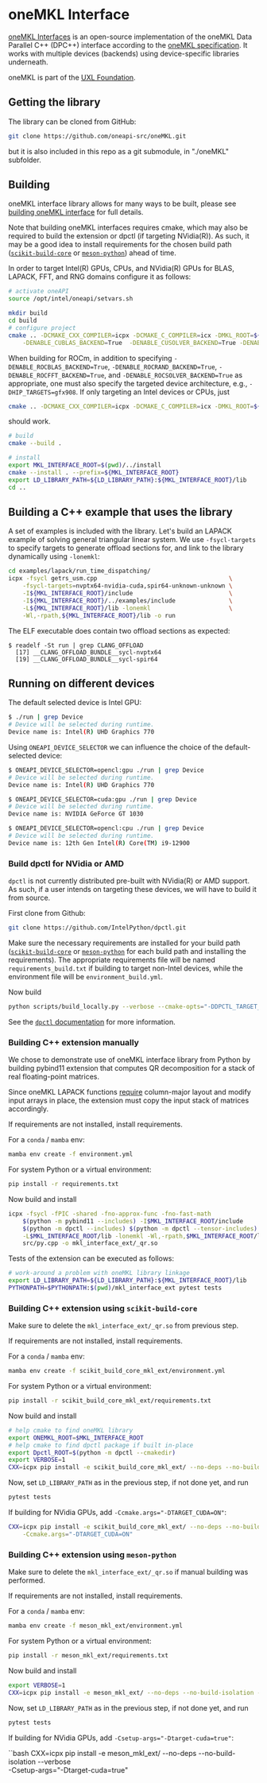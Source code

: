 # oneMKL Interface

[oneMKL Interfaces](https://github.com/oneapi-src/oneMKL) is an open-source implementation of the oneMKL Data Parallel C++ (DPC++) interface according to the [oneMKL specification](https://spec.oneapi.com/versions/latest/elements/oneMKL/source/index.html). It works with multiple devices (backends) using device-specific libraries underneath.

oneMKL is part of the [UXL Foundation](http://www.uxlfoundation.org/).

## Getting the library

The library can be cloned from GitHub:

```bash
git clone https://github.com/oneapi-src/oneMKL.git
```

but it is also included in this repo as a git submodule, in "./oneMKL" subfolder.

## Building 

oneMKL interface library allows for many ways to be built, please see [building oneMKL interface](https://oneapi-src.github.io/oneMKL/building_the_project_with_dpcpp.html) for full details.

Note that building oneMKL interfaces requires cmake, which may also be required to build the extension or dpctl (if targeting NVidia(R)). As such, it may be a good idea to install requirements for the chosen build path ([`scikit-build-core`](#building-c-extension-using-scikit-build-core) or [`meson-python`](#building-c-extension-using-meson-python)) ahead of time.

In order to target Intel(R) GPUs, CPUs, and NVidia(R) GPUs for BLAS, LAPACK, FFT, and RNG domains configure it as follows:

```bash
# activate oneAPI
source /opt/intel/oneapi/setvars.sh
```
```bash
mkdir build
cd build
# configure project
cmake .. -DCMAKE_CXX_COMPILER=icpx -DCMAKE_C_COMPILER=icx -DMKL_ROOT=${MKLROOT} -DBUILD_FUNCTIONAL_TESTS=OFF              \
    -DENABLE_CUBLAS_BACKEND=True  -DENABLE_CUSOLVER_BACKEND=True -DENABLE_CURAND_BACKEND=True -DENABLE_CUFFT_BACKEND=True
```

When building for ROCm, in addition to specifying `-DENABLE_ROCBLAS_BACKEND=True`, `-DENABLE_ROCRAND_BACKEND=True`, `-DENABLE_ROCFFT_BACKEND=True`,
and `-DENABLE_ROCSOLVER_BACKEND=True` as appropriate, one must also specify the targeted device architecture, e.g., `-DHIP_TARGETS=gfx908`. If only targeting an Intel devices or CPUs, just

```bash
cmake .. -DCMAKE_CXX_COMPILER=icpx -DCMAKE_C_COMPILER=icx -DMKL_ROOT=${MKLROOT} -DBUILD_FUNCTIONAL_TESTS=OFF
```

should work.

```bash
# build
cmake --build .
```

```bash
# install
export MKL_INTERFACE_ROOT=$(pwd)/../install
cmake --install . --prefix=${MKL_INTERFACE_ROOT}
export LD_LIBRARY_PATH=${LD_LIBRARY_PATH}:${MKL_INTERFACE_ROOT}/lib
cd ..
```

## Building a C++ example that uses the library

A set of examples is included with the library. Let's build an LAPACK example of
solving general triangular linear system. We use `-fsycl-targets`
to specify targets to generate offload sections for, and link to the
library dynamically using `-lonemkl`:

```bash
cd examples/lapack/run_time_dispatching/
icpx -fsycl getrs_usm.cpp                                     \
    -fsycl-targets=nvptx64-nvidia-cuda,spir64-unknown-unknown \
    -I${MKL_INTERFACE_ROOT}/include                           \
    -I${MKL_INTERFACE_ROOT}/../examples/include               \
    -L${MKL_INTERFACE_ROOT}/lib -lonemkl                      \
    -Wl,-rpath,${MKL_INTERFACE_ROOT}/lib -o run
```

The ELF executable does contain two offload sections as expected:

```
$ readelf -St run | grep CLANG_OFFLOAD
  [17] __CLANG_OFFLOAD_BUNDLE__sycl-nvptx64
  [19] __CLANG_OFFLOAD_BUNDLE__sycl-spir64
```

## Running on different devices

The default selected device is Intel GPU:

```bash
$ ./run | grep Device
# Device will be selected during runtime.
Device name is: Intel(R) UHD Graphics 770
```

Using ``ONEAPI_DEVICE_SELECTOR`` we can influence the choice of the default-selected device:

```bash
$ ONEAPI_DEVICE_SELECTOR=opencl:gpu ./run | grep Device
# Device will be selected during runtime.
Device name is: Intel(R) UHD Graphics 770
```

```bash
$ ONEAPI_DEVICE_SELECTOR=cuda:gpu ./run | grep Device
# Device will be selected during runtime.
Device name is: NVIDIA GeForce GT 1030
```

```bash
$ ONEAPI_DEVICE_SELECTOR=opencl:cpu ./run | grep Device
# Device will be selected during runtime.
Device name is: 12th Gen Intel(R) Core(TM) i9-12900
```

### Build dpctl for NVidia or AMD

`dpctl` is not currently distributed pre-built with NVidia(R) or AMD support. As such, if a user intends on targeting these devices, we will have to build it from source.

First clone from Github:

```bash
git clone https://github.com/IntelPython/dpctl.git
```

Make sure the necessary requirements are installed for your build path ([`scikit-build-core`](#building-c-extension-using-scikit-build-core) or [`meson-python`](#building-c-extension-using-meson-python) for each build path and installing the requirements). The appropriate requirements file will be named `requirements_build.txt` if building to target non-Intel devices, while the environment file will be `environment_build.yml`.

Now build

```bash
python scripts/build_locally.py --verbose --cmake-opts="-DDPCTL_TARGET_CUDA=ON"
```

See the [`dpctl` documentation](https://intelpython.github.io/dpctl/latest/beginners_guides/installation.html#building-for-custom-sycl-targets) for more information.


### Building C++ extension manually

We chose to demonstrate use of oneMKL interface library from Python by building 
pybind11 extension that computes QR decomposition for a stack of real 
floating-point matrices.

Since oneMKL LAPACK functions [require](https://spec.oneapi.io/versions/latest/elements/oneMKL/source/domains/lapack/lapack.html)
column-major layout and modify input arrays in place, the extension must copy the input stack of matrices accordingly.

If requirements are not installed, install requirements.

For a `conda` / `mamba` env:
```bash
mamba env create -f environment.yml
```

For system Python or a virtual environment:
```bash
pip install -r requirements.txt
```

Now build and install

```bash
icpx -fsycl -fPIC -shared -fno-approx-func -fno-fast-math                 \
    $(python -m pybind11 --includes) -I$MKL_INTERFACE_ROOT/include        \
    $(python -m dpctl --includes) $(python -m dpctl --tensor-includes)    \
    -L$MKL_INTERFACE_ROOT/lib -lonemkl -Wl,-rpath,$MKL_INTERFACE_ROOT/lib \
    src/py.cpp -o mkl_interface_ext/_qr.so
```

Tests of the extension can be executed as follows:

```bash
# work-around a problem with oneMKL library linkage
export LD_LIBRARY_PATH=${LD_LIBRARY_PATH}:${MKL_INTERFACE_ROOT}/lib
PYTHONPATH=$PYTHONPATH:$(pwd)/mkl_interface_ext pytest tests
```

### Building C++ extension using `scikit-build-core`

Make sure to delete the `mkl_interface_ext/_qr.so` from previous step.

If requirements are not installed, install requirements.

For a `conda` / `mamba` env:
```bash
mamba env create -f scikit_build_core_mkl_ext/environment.yml
```

For system Python or a virtual environment:
```bash
pip install -r scikit_build_core_mkl_ext/requirements.txt
```

Now build and install

```bash
# help cmake to find oneMKL library
export ONEMKL_ROOT=$MKL_INTERFACE_ROOT
# help cmake to find dpctl package if built in-place
export Dpctl_ROOT=$(python -m dpctl --cmakedir)
export VERBOSE=1
CXX=icpx pip install -e scikit_build_core_mkl_ext/ --no-deps --no-build-isolation --verbose
```

Now, set `LD_LIBRARY_PATH` as in the previous step, if not done yet, and run

```bash
pytest tests
```

If building for NVidia GPUs, add `-Ccmake.args="-DTARGET_CUDA=ON"`:

```bash
CXX=icpx pip install -e scikit_build_core_mkl_ext/ --no-deps --no-build-isolation --verbose \
    -Ccmake.args="-DTARGET_CUDA=ON"
```

### Building C++ extension using `meson-python`

Make sure to delete the `mkl_interface_ext/_qr.so` if manual building was performed.

If requirements are not installed, install requirements.

For a `conda` / `mamba` env:
```bash
mamba env create -f meson_mkl_ext/environment.yml
```

For system Python or a virtual environment:
```bash
pip install -r meson_mkl_ext/requirements.txt
```

Now build and install

```bash
export VERBOSE=1
CXX=icpx pip install -e meson_mkl_ext/ --no-deps --no-build-isolation --verbose
```

Now, set `LD_LIBRARY_PATH` as in the previous step, if not done yet, and run

```bash
pytest tests
```

If building for NVidia GPUs, add `-Csetup-args="-Dtarget-cuda=true"`:

``bash
CXX=icpx pip install -e meson_mkl_ext/ --no-deps --no-build-isolation --verbose \
    -Csetup-args="-Dtarget-cuda=true"
```
